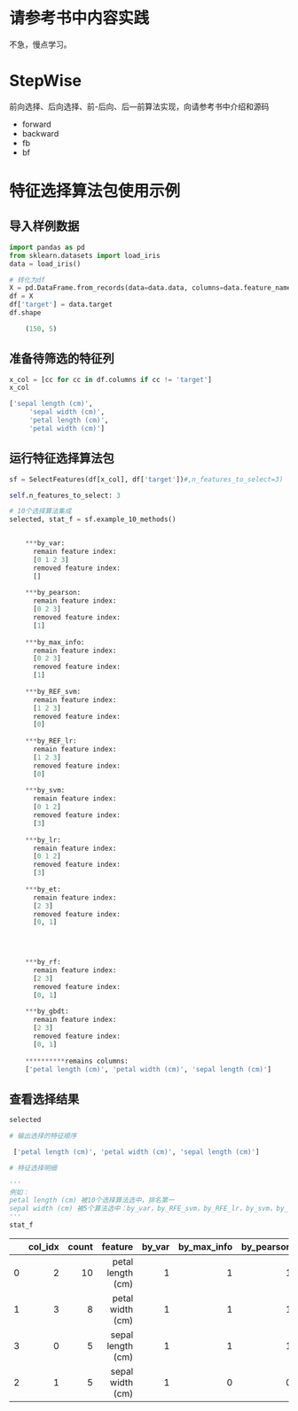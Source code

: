 # 请参考书中内容实践

不急，慢点学习。

# StepWise 
前向选择、后向选择、前-后向、后—前算法实现，向请参考书中介绍和源码

- forward
- backward
- fb
- bf

# 特征选择算法包使用示例

## 导入样例数据

```python
import pandas as pd
from sklearn.datasets import load_iris
data = load_iris()

# 转化为df
X = pd.DataFrame.from_records(data=data.data, columns=data.feature_names)
df = X
df['target'] = data.target
df.shape

    (150, 5)
```

## 准备待筛选的特征列

```python
x_col = [cc for cc in df.columns if cc != 'target']
x_col

['sepal length (cm)',
     'sepal width (cm)',
     'petal length (cm)',
     'petal width (cm)']
```

## 运行特征选择算法包


```python
sf = SelectFeatures(df[x_col], df['target'])#,n_features_to_select=3)

self.n_features_to_select: 3
```

```python
# 10个选择算法集成
selected, stat_f = sf.example_10_methods()


    ***by_var:
      remain feature index:
      [0 1 2 3]
      removed feature index:
      []
    
    ***by_pearson:
      remain feature index:
      [0 2 3]
      removed feature index:
      [1]
    
    ***by_max_info:
      remain feature index:
      [0 2 3]
      removed feature index:
      [1]
    
    ***by_REF_svm:
      remain feature index:
      [1 2 3]
      removed feature index:
      [0]
    
    ***by_REF_lr:
      remain feature index:
      [1 2 3]
      removed feature index:
      [0]
    
    ***by_svm:
      remain feature index:
      [0 1 2]
      removed feature index:
      [3]
    
    ***by_lr:
      remain feature index:
      [0 1 2]
      removed feature index:
      [3]
    
    ***by_et:
      remain feature index:
      [2 3]
      removed feature index:
      [0, 1]
    



    ***by_rf:
      remain feature index:
      [2 3]
      removed feature index:
      [0, 1]
    
    ***by_gbdt:
      remain feature index:
      [2 3]
      removed feature index:
      [0, 1]
    
    **********remains columns:
    ['petal length (cm)', 'petal width (cm)', 'sepal length (cm)']
```

## 查看选择结果

```python
selected

# 输出选择的特征顺序

 ['petal length (cm)', 'petal width (cm)', 'sepal length (cm)']
```
   
```python
# 特征选择明细

'''
例如：
petal length (cm) 被10个选择算法选中，排名第一
sepal width (cm) 被5个算法选中：by_var，by_RFE_svm，by_RFE_lr，by_svm，by_lr
'''
stat_f
```


|  | col_idx | count | feature |            by_var | by_max_info | by_pearson | by_RFE_svm | by_RFE_lr | by_svm | by_lr | by_et | by_rf | by_gbdt |      |
| ------: | ------: | ----: | ------: | ----------------: | ----------: | ---------: | ---------: | --------: | -----: | ----: | ----: | ----: | ------: | ---- |
|       0 |     2 |      10 | petal length (cm) |           1 |          1 |          1 |         1 |      1 |     1 |     1 |     1 |       1 | 1    |
|       1 |     3 |       8 |  petal width (cm) |           1 |          1 |          1 |         1 |      1 |     0 |     0 |     1 |       1 | 1    |
|       3 |     0 |       5 | sepal length (cm) |           1 |          1 |          1 |         0 |      0 |     1 |     1 |     0 |       0 | 0    |
|       2 |     1 |       5 |  sepal width (cm) |           1 |          0 |          0 |         1 |      1 |     1 |     1 |     0 |       0 | 0    |
